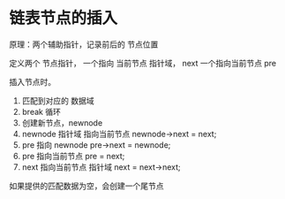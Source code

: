 # 链表节点的插入

原理：两个辅助指针，记录前后的 节点位置

定义两个 节点指针，
一个指向 当前节点 指针域， next
一个指向当前节点                  pre

插入节点时。

1. 匹配到对应的 数据域
2. break 循环
2. 创建新节点，newnode
3. newnode 指针域 指向当前节点 newnode->next = next;
4. pre 指向  newnode                    pre->next = newnode;
5. pre   指向当前节点                      pre = next;
5. next 指向当前节点 指针域          next = next->next;

如果提供的匹配数据为空，会创建一个尾节点